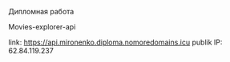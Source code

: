 Дипломная работа

Movies-explorer-api

link: https://api.mironenko.diploma.nomoredomains.icu
publik IP: 62.84.119.237
